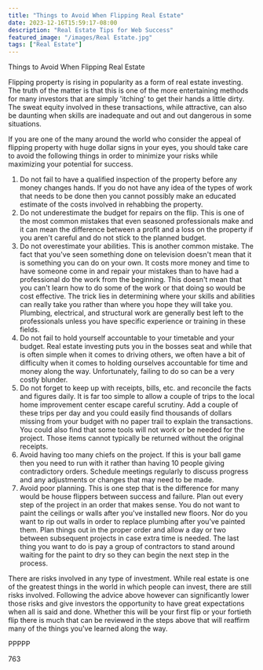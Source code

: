 ```yaml
---
title: "Things to Avoid When Flipping Real Estate"
date: 2023-12-16T15:59:17-08:00
description: "Real Estate Tips for Web Success"
featured_image: "/images/Real Estate.jpg"
tags: ["Real Estate"]
---
```


Things to Avoid When Flipping Real Estate

Flipping property is rising in popularity as a form of real estate investing. The truth of the matter is that this is one of the more entertaining methods for many investors that are simply 'itching' to get their hands a little dirty. The sweat equity involved in these transactions, while attractive, can also be daunting when skills are inadequate and out and out dangerous in some situations. 

If you are one of the many around the world who consider the appeal of flipping property with huge dollar signs in your eyes, you should take care to avoid the following things in order to minimize your risks while maximizing your potential for success.

1) Do not fail to have a qualified inspection of the property before any money changes hands. If you do not have any idea of the types of work that needs to be done then you cannot possibly make an educated estimate of the costs involved in rehabbing the property. 
2) Do not underestimate the budget for repairs on the flip. This is one of the most common mistakes that even seasoned professionals make and it can mean the difference between a profit and a loss on the property if you aren't careful and do not stick to the planned budget.
3) Do not overestimate your abilities. This is another common mistake. The fact that you've seen something done on television doesn't mean that it is something you can do on your own. It costs more money and time to have someone come in and repair your mistakes than to have had a professional do the work from the beginning. This doesn't mean that you can't learn how to do some of the work or that doing so would be cost effective. The trick lies in determining where your skills and abilities can really take you rather than where you hope they will take you. Plumbing, electrical, and structural work are generally best left to the professionals unless you have specific experience or training in these fields.
4) Do not fail to hold yourself accountable to your timetable and your budget. Real estate investing puts you in the bosses seat and while that is often simple when it comes to driving others, we often have a bit of difficulty when it comes to holding ourselves accountable for time and money along the way. Unfortunately, failing to do so can be a very costly blunder.
5) Do not forget to keep up with receipts, bills, etc. and reconcile the facts and figures daily. It is far too simple to allow a couple of trips to the local home improvement center escape careful scrutiny. Add a couple of these trips per day and you could easily find thousands of dollars missing from your budget with no paper trail to explain the transactions. You could also find that some tools will not work or be needed for the project. Those items cannot typically be returned without the original receipts.
6) Avoid having too many chiefs on the project. If this is your ball game then you need to run with it rather than having 10 people giving contradictory orders. Schedule meetings regularly to discuss progress and any adjustments or changes that may need to be made.
7) Avoid poor planning. This is one step that is the difference for many would be house flippers between success and failure. Plan out every step of the project in an order that makes sense. You do not want to paint the ceilings or walls after you've installed new floors. Nor do you want to rip out walls in order to replace plumbing after you've painted them. Plan things out in the proper order and allow a day or two between subsequent projects in case extra time is needed. The last thing you want to do is pay a group of contractors to stand around waiting for the paint to dry so they can begin the next step in the process.

There are risks involved in any type of investment. While real estate is one of the greatest things in the world in which people can invest, there are still risks involved. Following the advice above however can significantly lower those risks and give investors the opportunity to have great expectations when all is said and done. Whether this will be your first flip or your fortieth flip there is much that can be reviewed in the steps above that will reaffirm many of the things you've learned along the way. 

PPPPP

763



